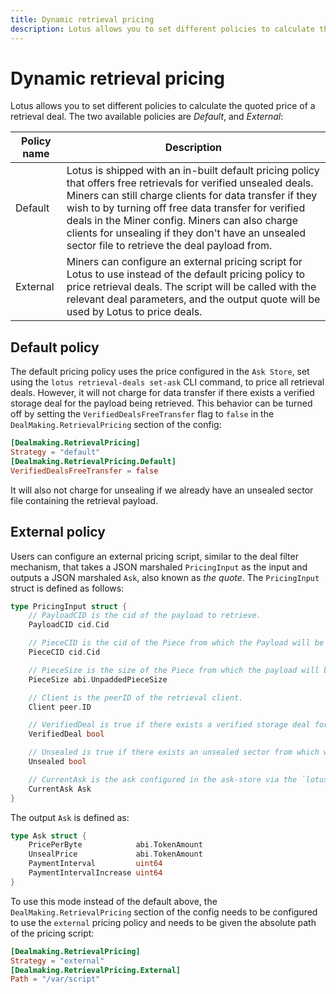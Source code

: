 ```yaml
---
title: Dynamic retrieval pricing
description: Lotus allows you to set different policies to calculate the quoted price of a retrieval deal. The two available policies are Default, and External. 
---
```


# Dynamic retrieval pricing

Lotus allows you to set different policies to calculate the quoted price of a retrieval deal. The two available policies are _Default_, and _External_:

| Policy name | Description |
| --- | --- |
| Default | Lotus is shipped with an in-built default pricing policy that offers free retrievals for verified unsealed deals. Miners can still charge clients for data transfer if they wish to by turning off free data transfer for verified deals in the Miner config. Miners can also charge clients for unsealing if they don't have an unsealed sector file to retrieve the deal payload from. |
| External | Miners can configure an external pricing script for Lotus to use instead of the default pricing policy to price retrieval deals. The script will be called with the relevant deal parameters, and the output quote will be used by Lotus to price deals. |

## Default policy

The default pricing policy uses the price configured in the `Ask Store`, set using the `lotus retrieval-deals set-ask` CLI command, to price all retrieval deals. However, it will not charge for data transfer if there exists a verified storage deal for the payload being retrieved. This behavior can be turned off by setting the `VerifiedDealsFreeTransfer` flag to `false` in the `DealMaking.RetrievalPricing` section of the config:

```toml
[Dealmaking.RetrievalPricing]
Strategy = "default"
[Dealmaking.RetrievalPricing.Default]
VerifiedDealsFreeTransfer = false
```

It will also not charge for unsealing if we already have an unsealed sector file containing the retrieval payload.

## External policy

Users can configure an external pricing script, similar to the deal filter mechanism, that takes a JSON marshaled `PricingInput` as the input and outputs a JSON marshaled `Ask`, also known as _the quote_. The `PricingInput` struct is defined as follows:

```go
type PricingInput struct {
    // PayloadCID is the cid of the payload to retrieve.
    PayloadCID cid.Cid

    // PieceCID is the cid of the Piece from which the Payload will be retrieved.
    PieceCID cid.Cid

    // PieceSize is the size of the Piece from which the payload will be retrieved.
    PieceSize abi.UnpaddedPieceSize

    // Client is the peerID of the retrieval client.
    Client peer.ID

    // VerifiedDeal is true if there exists a verified storage deal for the PayloadCID.
    VerifiedDeal bool

    // Unsealed is true if there exists an unsealed sector from which we can retrieve the given payload.
    Unsealed bool

    // CurrentAsk is the ask configured in the ask-store via the `lotus retrieval-deals set-ask` CLI command.
    CurrentAsk Ask
}
```

The output `Ask` is defined as:

```go
type Ask struct {
    PricePerByte            abi.TokenAmount
    UnsealPrice             abi.TokenAmount
    PaymentInterval         uint64
    PaymentIntervalIncrease uint64
}
```

To use this mode instead of the default above, the `DealMaking.RetrievalPricing` section of the config needs to be configured to use the `external` pricing policy and needs to be given the absolute path of the pricing script: 

```toml
[Dealmaking.RetrievalPricing]
Strategy = "external"
[Dealmaking.RetrievalPricing.External]
Path = "/var/script"
```

